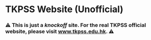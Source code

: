 # TKPSS Website (Unofficial)
### :warning: This is just a *knockoff* site. For the real TKPSS official website, please visit www.tkpss.edu.hk. :warning:

